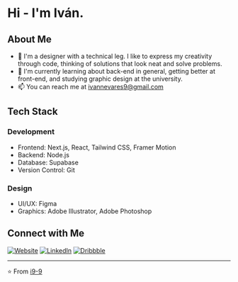 # Hi - I'm Iván.

## About Me
- 🔭 I'm a designer with a technical leg. I like to express my creativity through code, thinking of solutions that look neat and solve problems.
- 🌱 I'm currently learning about back-end in general, getting better at front-end, and studying graphic design at the university.
- 📫 You can reach me at ivannevares9@gmail.com

## Tech Stack
### Development
- Frontend: Next.js, React, Tailwind CSS, Framer Motion
- Backend: Node.js
- Database: Supabase
- Version Control: Git

### Design
- UI/UX: Figma
- Graphics: Adobe Illustrator, Adobe Photoshop

## Connect with Me
[![Website](https://img.shields.io/badge/Website-Visit-black)](https://inevares.com)
[![LinkedIn](https://img.shields.io/badge/LinkedIn-Connect-blue)](https://www.linkedin.com/in/ivan-nevares/)
[![Dribbble](https://img.shields.io/badge/Dribbble-Follow-pink)](https://dribbble.com/i9i9)

---
⭐️ From [i9-9](https://github.com/i9-9)
